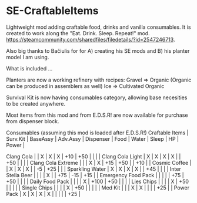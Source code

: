 # SE-CraftableItems

Lightweight mod adding craftable food, drinks and vanilla consumables. It is created to work along the "Eat. Drink. Sleep. Repeat!" mod. https://steamcommunity.com/sharedfiles/filedetails/?id=2547246713. 

Also big thanks to Bačiulis for for A) creating his SE mods and B) his planter model I am using.


What is included ...

Planters are now a working refinery with recipes:
Gravel => Organic (Organic can be produced in assemblers as well)
Ice    => Cultivated Organic

Survival Kit is now having consumables category, allowing base necesities to be created anywhere.

Most items from this mod and from E.D.S.R! are now available for purchase from dispenser block.

Consumables (assuming this mod is loaded after E.D.S.R!)
Craftable Items       | Surv.Kit | BaseAssy | Adv.Assy | Dispenser | Food  | Water | Sleep | HP    | Power |

Clang Cola            |          |  X       |  X       |  X        |   +10 |   +50 |       |       |       |
Clang Cola Light      |  X       |  X       |  X       |  X        |       |   +50 |       |       |       |
Clang Cola Extreme    |          |          |  X       |  X        |   +15 |   +50 |       |   +10 |       |
Cosmic Coffee         |          |  X       |  X       |  X        |       |    -5 |   +25 |       |       |
Sparkling Water       |  X       |  X       |  X       |  X        |       |   +45 |       |       |       |
Inter Stella Beer     |          |          |          |  X        |       |   +75 |   -15 |   +15 |       |
Emergency Food Pack   |          |          |          |           |   +75 |   +50 |       |       |       |
Daily Food Pack       |          |          |          |  X        |  +100 |   +50 |       |       |       |
Lies Chips            |          |          |          |  X        |   +50 |       |       |       |       |
Single Chips          |          |          |          |  X        |   +50 |       |       |       |       |
Med Kit               |          |          |  X       |  X        |       |       |       |   +25 |       |
Power Pack            |  X       |  X       |  X       |  X        |       |       |       |       |   +25 |

